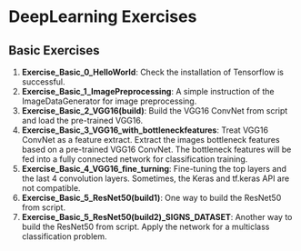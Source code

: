 # DeepLearning Exercises
## Basic Exercises
1. **Exercise_Basic_0_HelloWorld**: Check the installation of Tensorflow is successful.<br>
2. **Exercise_Basic_1_ImagePreprocessing**: A simple instruction of the ImageDataGenerator for image preprocessing.<br>
3. **Exercise_Basic_2_VGG16(build)**: Build the VGG16 ConvNet from script and load the pre-trained VGG16.<br>
4. **Exercise_Basic_3_VGG16_with_bottleneckfeatures**: Treat VGG16 ConvNet as a feature extract. Extract the images bottleneck features based on a pre-trained VGG16 ConvNet. The bottleneck features will be fed into a fully connected network for classification training. <br>
5. **Exercise_Basic_4_VGG16_fine_turning**: Fine-tuning the top layers and the last 4 convolution layers. Sometimes, the Keras and tf.keras API are not compatible.<br>
6. **Exercise_Basic_5_ResNet50(build1)**: One way to build the ResNet50 from script.<br>
7. **Exercise_Basic_5_ResNet50(build2)_SIGNS_DATASET**: Another way to build the ResNet50 from script. Apply the network for a multiclass classification problem.<br>
